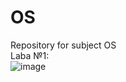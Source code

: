 # OS
Repository for subject OS</br>
Laba №1:</br>
![image](https://github.com/movAH02h/OS/assets/122667404/f2e687a5-e5f8-45a1-933f-39968c92b843)

